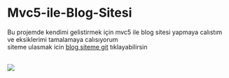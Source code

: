 # Mvc5-ile-Blog-Sitesi

Bu projemde kendimi gelistirmek için mvc5 ile blog sitesi yapmaya calıstım ve eksiklerimi tamalamaya calısıyorum<br>
siteme ulasmak icin <a href="https://berkayyolcu.com/">blog siteme git</a> tıklayabilirsin

<br>

<img src="https://github.com/Berkayyolcu/kodluyoruzilkrepo/blob/main/kodluyoruz%20ilk%20repo/image/kodluyoruz%20ilk%20repo.PNG" width="auto">
